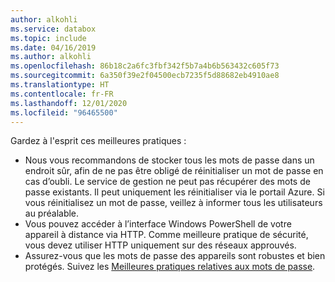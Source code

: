 ```yaml
---
author: alkohli
ms.service: databox
ms.topic: include
ms.date: 04/16/2019
ms.author: alkohli
ms.openlocfilehash: 86b18c2a6fc3fbf342f5b7a4b6b563432c605f73
ms.sourcegitcommit: 6a350f39e2f04500ecb7235f5d88682eb4910ae8
ms.translationtype: HT
ms.contentlocale: fr-FR
ms.lasthandoff: 12/01/2020
ms.locfileid: "96465500"
---
```

Gardez à l'esprit ces meilleures pratiques :

- Nous vous recommandons de stocker tous les mots de passe dans un endroit sûr, afin de ne pas être obligé de réinitialiser un mot de passe en cas d’oubli. Le service de gestion ne peut pas récupérer des mots de passe existants. Il peut uniquement les réinitialiser via le portail Azure. Si vous réinitialisez un mot de passe, veillez à informer tous les utilisateurs au préalable.
- Vous pouvez accéder à l’interface Windows PowerShell de votre appareil à distance via HTTP. Comme meilleure pratique de sécurité, vous devez utiliser HTTP uniquement sur des réseaux approuvés.
- Assurez-vous que les mots de passe des appareils sont robustes et bien protégés. Suivez les [Meilleures pratiques relatives aux mots de passe](https://docs.microsoft.com/azure/security/fundamentals/identity-management-best-practices#enable-password-management).